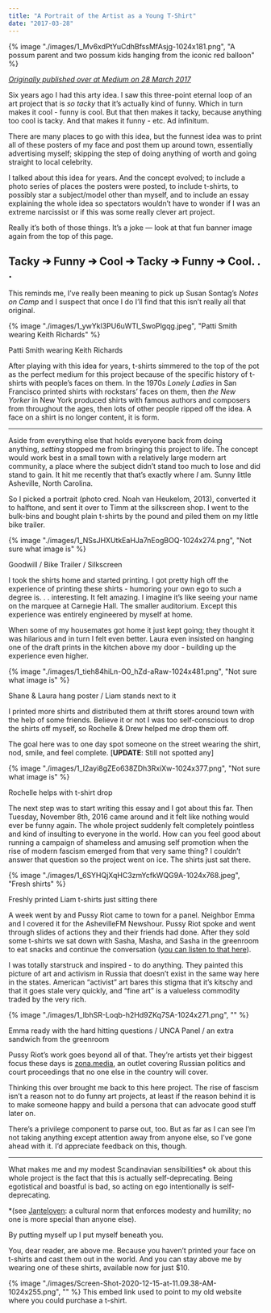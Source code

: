 ```yaml
---
title: "A Portrait of the Artist as a Young T-Shirt"
date: "2017-03-28"
---
```

{% image "./images/1_Mv6xdPtYuCdhBfssMfAsjg-1024x181.png", "A possum parent and two possum kids hanging from the iconic red balloon" %}

_[Originally published over at Medium on 28 March 2017](https://medium.com/@LiamN/a-portrait-of-the-artist-as-a-young-t-shirt-ad80894404d9)_

Six years ago I had this arty idea. I saw this three-point eternal loop of an art project that is _so tacky_ that it’s actually kind of funny. Which in turn makes it cool - funny is cool. But that then makes it tacky, because anything too cool is tacky. And that makes it funny - etc. Ad infinitum.

There are many places to go with this idea, but the funnest idea was to print all of these posters of my face and post them up around town, essentially advertising myself; skipping the step of doing anything of worth and going straight to local celebrity.

I talked about this idea for years. And the concept evolved; to include a photo series of places the posters were posted, to include t-shirts, to possibly star a subject/model other than myself, and to include an essay explaining the whole idea so spectators wouldn’t have to wonder if I was an extreme narcissist or if this was some really clever art project.

Really it’s both of those things. It’s a joke — look at that fun banner image again from the top of this page.

## Tacky ➔ Funny ➔ Cool ➔ Tacky ➔ Funny ➔ Cool. . .

This reminds me, I’ve really been meaning to pick up Susan Sontag’s _Notes on Camp_ and I suspect that once I do I’ll find that this isn’t really all that original.

{% image "./images/1_ywYkl3PU6uWTl_SwoPlgqg.jpeg", "Patti Smith wearing Keith Richards" %}

Patti Smith wearing Keith Richards

After playing with this idea for years, t-shirts simmered to the top of the pot as the perfect medium for this project because of the specific history of t-shirts with people’s faces on them. In the 1970s _Lonely Ladies_ in San Francisco printed shirts with rockstars’ faces on them, then _the_ _New Yorker_ in New York produced shirts with famous authors and composers from throughout the ages, then lots of other people ripped off the idea. A face on a shirt is no longer content, it is form.

* * *

Aside from everything else that holds everyone back from doing anything, _setting_ stopped me from bringing this project to life. The concept would work best in a small town with a relatively large modern art community, a place where the subject didn’t stand too much to lose and did stand to gain. It hit me recently that that’s exactly where _I_ am. Sunny little Asheville, North Carolina.

So I picked a portrait (photo cred. Noah van Heukelom, 2013), converted it to halftone, and sent it over to Timm at the silkscreen shop. I went to the bulk-bins and bought plain t-shirts by the pound and piled them on my little bike trailer.

{% image "./images/1_NSsJHXUtkEaHJa7nEogBOQ-1024x274.png", "Not sure what image is" %}

Goodwill / Bike Trailer / Silkscreen

I took the shirts home and started printing. I got pretty high off the experience of printing these shirts - humoring your own ego to such a degree is. . . interesting. It felt amazing. I imagine it’s like seeing your name on the marquee at Carnegie Hall. The smaller auditorium. Except this experience was entirely engineered by myself at home.

When some of my housemates got home it just kept going; they thought it was hilarious and in turn I felt even better. Laura even insisted on hanging one of the draft prints in the kitchen above my door - building up the experience even higher.

{% image "./images/1_tieh84hiLn-O0_hZd-aRaw-1024x481.png", "Not sure what image is" %}

Shane & Laura hang poster / Liam stands next to it

I printed more shirts and distributed them at thrift stores around town with the help of some friends. Believe it or not I was too self-conscious to drop the shirts off myself, so Rochelle & Drew helped me drop them off.

The goal here was to one day spot someone on the street wearing the shirt, nod, smile, and feel complete. \[**UPDATE**: Still not spotted any\]

{% image "./images/1_I2ayi8gZEo638ZDh3RxiXw-1024x377.png", "Not sure what image is" %}

Rochelle helps with t-shirt drop

The next step was to start writing this essay and I got about this far. Then Tuesday, November 8th, 2016 came around and it felt like nothing would ever be funny again. The whole project suddenly felt completely pointless and kind of insulting to everyone in the world. How can you feel good about running a campaign of shameless and amusing self promotion when the rise of modern fascism emerged from that very same thing? I couldn’t answer that question so the project went on ice. The shirts just sat there.

{% image "./images/1_6SYHQjXqHC3zmYcfkWQG9A-1024x768.jpeg", "Fresh shirts" %}

Freshly printed Liam t-shirts just sitting there

A week went by and Pussy Riot came to town for a panel. Neighbor Emma and I covered it for the AshevilleFM Newshour. Pussy Riot spoke and went through slides of actions they and their friends had done. After they sold some t-shirts we sat down with Sasha, Masha, and Sasha in the greenroom to eat snacks and continue the conversation ([you can listen to that here](http://www.ashevillefm.org/post/pussy-riot-on-art-activism-and-america/)).

I was totally starstruck and inspired - to do anything. They painted this picture of art and activism in Russia that doesn’t exist in the same way here in the states. American “activist” art bares this stigma that it’s kitschy and that it goes stale very quickly, and “fine art” is a valueless commodity traded by the very rich.

{% image "./images/1_IbhSR-Loqb-h2Hd9ZKq7SA-1024x271.png", "" %}

Emma ready with the hard hitting questions / UNCA Panel / an extra sandwich from the greenroom

Pussy Riot’s work goes beyond all of that. They’re artists yet their biggest focus these days is [zona.media](https://zona.media/), an outlet covering Russian politics and court proceedings that no one else in the country will cover.

Thinking this over brought me back to this here project. The rise of fascism isn’t a reason not to do funny art projects, at least if the reason behind it is to make someone happy and build a persona that can advocate good stuff later on.

There’s a privilege component to parse out, too. But as far as I can see I’m not taking anything except attention away from anyone else, so I’ve gone ahead with it. I’d appreciate feedback on this, though.

* * *

What makes me and my modest Scandinavian sensibilities\* ok about this whole project is the fact that this is actually self-deprecating. Being egotistical and boastful is bad, so acting on ego intentionally is self-deprecating.

  
\*(see [Janteloven](https://en.wikipedia.org/wiki/Law_of_Jante): a cultural norm that enforces modesty and humility; no one is more special than anyone else).

  
By putting myself up I put myself beneath you.

  
You, dear reader, are above me. Because you haven’t printed your face on t-shirts and cast them out in the world. And you can stay above me by wearing one of these shirts, available now for just $10.

{% image "./images/Screen-Shot-2020-12-15-at-11.09.38-AM-1024x255.png", "" %}
This embed link used to point to my old website where you could purchase a t-shirt.
